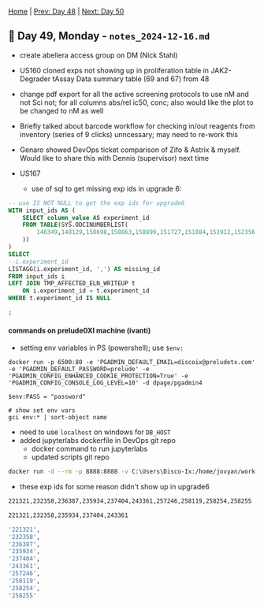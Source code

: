 [Home](../../main.md) | [Prev: Day 48](notes_2024-12-13.md) | [Next: Day 50](./notes_2024-12-17.md)

## 📝 Day 49, Monday - `notes_2024-12-16.md`

- create abellera access group on DM (Nick Stahl)
- US160 cloned exps not showing up in proliferation table in JAK2-Degrader tAssay Data summary table (69 and 67) from 48
- change pdf export for all the active screening protocols to use nM and not Sci not; for all columns abs/rel ic50, conc; also would like the plot to be changed to nM as well
- Briefly talked about barcode workflow for checking in/out reagents from inventory (series of 9 clicks) unncessary; may need to re-work this
- Genaro showed DevOps ticket comparison of Zifo & Astrix & myself. Would like to share this with Dennis (supervisor) next time

- US167
    * use of sql to get missing exp ids in upgrade 6:

```sql
-- use IS NOT NULL to get the exp ids for upgrade6
WITH input_ids AS (
    SELECT column_value AS experiment_id
    FROM TABLE(SYS.ODCINUMBERLIST(
        146349,148129,150698,150863,150899,151727,151884,151912,152356,152694,153439,154234,155415,156850,158798,159127,159582,159755,159861,160262,160763,161570,161980,162555,162891,163099,163766,164335,166082,166885,168530,169976,170030,173244,173888,173889,174502,174657,176291,176411,176496,178053,179059,179260,181278,181304,182507,182862,183021,184071
    ))
)
SELECT 
--i.experiment_id
LISTAGG(i.experiment_id, ',') AS missing_id
FROM input_ids i
LEFT JOIN TMP_AFFECTED_ELN_WRITEUP t
    ON i.experiment_id = t.experiment_id
WHERE t.experiment_id IS NULL

;
```

#### commands on prelude0XI machine (ivanti)
- setting env variables in PS (powershell); use `$env:`

```
docker run -p 6500:80 -e 'PGADMIN_DEFAULT_EMAIL=discoix@preludetx.com' -e 'PGADMIN_DEFAULT_PASSWORD=prelude' -e 'PGADMIN_CONFIG_ENHANCED_COOKIE_PROTECTION=True' -e 'PGADMIN_CONFIG_CONSOLE_LOG_LEVEL=10' -d dpage/pgadmin4

$env:PASS = "password"

# show set env vars
gci env:* | sort-object name
```

- need to use `localhost` on windows for `DB_HOST`
- added jupyterlabs dockerfile in DevOps git repo
    * docker command to run jupyterlabs
    * updated scripts git repo

```bash
docker run -d --rm -p 8888:8888 -v C:\Users\Disco-Ix:/home/jovyan/work jupyterlabs
```

- these exp ids for some reason didn't show up in upgrade6

```bash
221321,232358,236387,235934,237404,243361,257246,258119,258254,258255

221321,232358,235934,237404,243361

'221321',
'232358',
'236387',
'235934',
'237404',
'243361',
'257246',
'258119',
'258254',
'258255'
```
